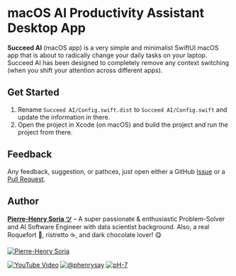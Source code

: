 # macOS AI Productivity Assistant Desktop App

**Succeed AI** (macOS app) is a very simple and minimalist SwiftUI macOS app that is about to radically change your daily tasks on your laptop. Succeed AI has been designed to completely remove any context switching (when you shift your attention across different apps).


## Get Started

1. Rename `Succeed AI/Config.swift.dist` to `Succeed AI/Config.swift` and update the information in there.
2. Open the project in Xcode (on macOS) and build the project and run the project from there.


## Feedback

Any feedback, suggestion, or pathces, just open either a GitHub [Issue](https://github.com/SucceedAI/macOS-Desktop-App/issues) or a [Pull Request](https://github.com/SucceedAI/macOS-Desktop-App/pulls).


## Author

**[Pierre-Henry Soria ツ](https://ph7.me)** – A super passionate & enthusiastic Problem-Solver and AI Software Engineer with data scientist background. Also, a real Roquefort 🧀, ristretto ☕️, and dark chocolate lover! 😋

[![Pierre-Henry Soria](https://avatars0.githubusercontent.com/u/1325411?s=200)](https://ph7.me "Pierre-Henry Soria, Software Developer")

[![YouTube Video](https://img.shields.io/badge/YouTube-FF0000?style=for-the-badge&logo=youtube&logoColor=white)](https://youtu.be/cWBuZ4DXGK4 "YouTube SucceedAI Video") [![@phenrysay](https://img.shields.io/badge/x-000000?style=for-the-badge&logo=x)](https://x.com/phenrysay "Follow Me on X") [![pH-7](https://img.shields.io/badge/GitHub-100000?style=for-the-badge&logo=github&logoColor=white)](https://github.com/pH-7 "My GitHub")
